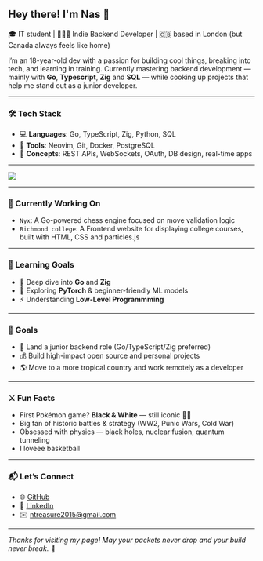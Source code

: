 ## Hey there! I'm Nas 👋

🎓 IT student | 🧑🏾‍💻 Indie Backend Developer | 🇬🇧 based in London (but Canada always feels like home)

I’m an 18-year-old dev with a passion for building cool things, breaking into tech, and learning  in training. Currently mastering backend development — mainly with **Go**, **Typescript**, **Zig** and **SQL** — while cooking up projects that help me stand out as a junior developer.

---

### 🛠️ Tech Stack

- 💻 **Languages**: Go, TypeScript, Zig, Python, SQL  
- 🧰 **Tools**: Neovim, Git, Docker, PostgreSQL
- 🔌 **Concepts**: REST APIs, WebSockets, OAuth, DB design, real-time apps

---

<img src="https://github-profile-summary-cards.vercel.app/api/cards/profile-details?username=auraluvsu&theme=github_dark" />

---

### 🚧 Currently Working On
 
- `Nyx`: A Go-powered chess engine focused on move validation logic  
- `Richmond college`: A Frontend website for displaying college courses, built with HTML, CSS and particles.js

---

### 🧠 Learning Goals

- 🧮 Deep dive into **Go** and **Zig**
- 🧠 Exploring **PyTorch** & beginner-friendly ML models
- ⚡ Understanding **Low-Level Programmming**
---

### 🎯 Goals

- 💼 Land a junior backend role (Go/TypeScript/Zig preferred)
- 💰 Build high-impact open source and personal projects
- 🌎 Move to a more tropical country and work remotely as a developer

---

### ⚔️ Fun Facts

- First Pokémon game? **Black & White** — still iconic 🖤🤍  
- Big fan of historic battles & strategy (WW2, Punic Wars, Cold War)  
- Obsessed with physics — black holes, nuclear fusion, quantum tunneling  
- I loveee basketball

---

### 📬 Let’s Connect

- 🌐 [GitHub](https://github.com/auraluvsu)  
- 💼 [LinkedIn](https://www.linkedin.com/in/nasir-treasure-2683b532a)
- ✉️ ntreasure2015@gmail.com

---

_Thanks for visiting my page! May your packets never drop and your build never break._ 🚀
